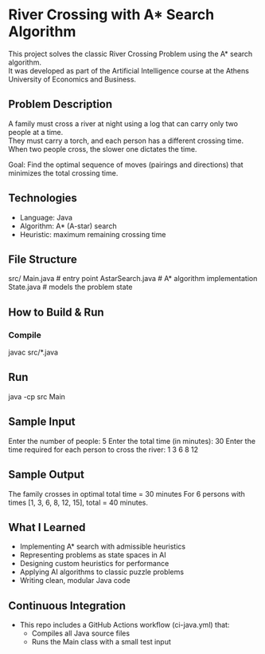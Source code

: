 # River Crossing with A* Search Algorithm

This project solves the classic River Crossing Problem using the A* search algorithm.  
It was developed as part of the Artificial Intelligence course at the Athens University of Economics and Business.

## Problem Description
A family must cross a river at night using a log that can carry only two people at a time.  
They must carry a torch, and each person has a different crossing time.  
When two people cross, the slower one dictates the time.  

Goal: Find the optimal sequence of moves (pairings and directions) that minimizes the total crossing time.  

## Technologies
- Language: Java
- Algorithm: A\* (A-star) search
- Heuristic: maximum remaining crossing time

## File Structure
src/
Main.java         # entry point
AstarSearch.java  # A* algorithm implementation
State.java        # models the problem state

## How to Build & Run

### Compile
javac src/*.java

## Run
java -cp src Main

## Sample Input
Enter the number of people: 5
Enter the total time (in minutes): 30
Enter the time required for each person to cross the river:
1 3 6 8 12

## Sample Output
The family crosses in optimal total time = 30 minutes
For 6 persons with times [1, 3, 6, 8, 12, 15], total = 40 minutes.

## What I Learned
- Implementing A* search with admissible heuristics
- Representing problems as state spaces in AI
- Designing custom heuristics for performance
- Applying AI algorithms to classic puzzle problems
- Writing clean, modular Java code

## Continuous Integration

- This repo includes a GitHub Actions workflow (ci-java.yml) that:
  - Compiles all Java source files
  - Runs the Main class with a small test input

